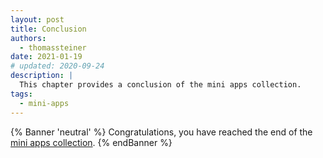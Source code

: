 ```yaml
---
layout: post
title: Conclusion
authors:
  - thomassteiner
date: 2021-01-19
# updated: 2020-09-24
description: |
  This chapter provides a conclusion of the mini apps collection.
tags:
  - mini-apps
---
```


{% Banner 'neutral' %}
  Congratulations, you have reached the end of the [mini apps collection](/mini-apps).
{% endBanner %}

